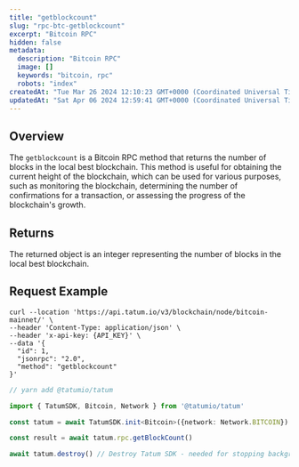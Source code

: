 ```yaml
---
title: "getblockcount"
slug: "rpc-btc-getblockcount"
excerpt: "Bitcoin RPC"
hidden: false
metadata: 
  description: "Bitcoin RPC"
  image: []
  keywords: "bitcoin, rpc"
  robots: "index"
createdAt: "Tue Mar 26 2024 12:10:23 GMT+0000 (Coordinated Universal Time)"
updatedAt: "Sat Apr 06 2024 12:59:41 GMT+0000 (Coordinated Universal Time)"
---
```

## Overview

The `getblockcount` is a Bitcoin RPC method that returns the number of blocks in the local best blockchain. This method is useful for obtaining the current height of the blockchain, which can be used for various purposes, such as monitoring the blockchain, determining the number of confirmations for a transaction, or assessing the progress of the blockchain's growth.

## Returns

The returned object is an integer representing the number of blocks in the local best blockchain.

## Request Example

```curl cURL
curl --location 'https://api.tatum.io/v3/blockchain/node/bitcoin-mainnet/' \
--header 'Content-Type: application/json' \
--header 'x-api-key: {API_KEY}' \
--data '{
  "id": 1,
  "jsonrpc": "2.0",
  "method": "getblockcount"
}'
```
```typescript JS SDK
// yarn add @tatumio/tatum

import { TatumSDK, Bitcoin, Network } from '@tatumio/tatum'

const tatum = await TatumSDK.init<Bitcoin>({network: Network.BITCOIN})

const result = await tatum.rpc.getBlockCount()

await tatum.destroy() // Destroy Tatum SDK - needed for stopping background jobs
```
